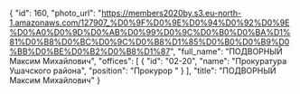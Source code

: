 {
    "id": 160,
    "photo_url": "https://members2020by.s3.eu-north-1.amazonaws.com/127907_%D0%9F%D0%9E%D0%94%D0%92%D0%9E%D0%A0%D0%9D%D0%AB%D0%99%D0%9C%D0%B0%D0%BA%D1%81%D0%B8%D0%BC%D0%9C%D0%B8%D1%85%D0%B0%D0%B9%D0%BB%D0%BE%D0%B2%D0%B8%D1%87",
    "full_name": "ПОДВОРНЫЙ Максим Михайлович",
    "offices": [
        {
            "id": "02-20",
            "name": "Прокуратура Ушачского района",
            "position": "Прокурор "
        }
    ],
    "title": "ПОДВОРНЫЙ Максим Михайлович"
}